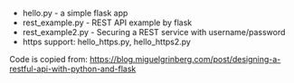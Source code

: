 
* hello.py - a simple flask app
* rest_example.py - REST API example by flask
* rest_example2.py - Securing a REST service with username/password
* https support:  hello_https.py, hello_https2.py

Code is copied from: 
https://blog.miguelgrinberg.com/post/designing-a-restful-api-with-python-and-flask
